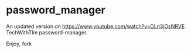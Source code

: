 # password_manager

An updated version on https://www.youtube.com/watch?v=DLn3jOsNRVE TechWithTIm password-manager.

Enjoy, fork
